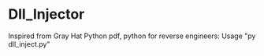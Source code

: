 # Dll_Injector
Inspired from Gray Hat Python pdf, python for reverse engineers: Usage "py dll_inject.py"

